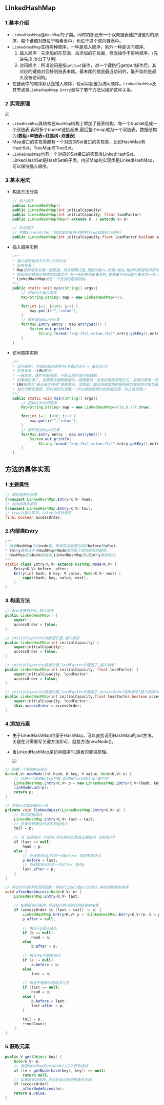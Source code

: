 ## LinkedHashMap

### 1.基本介绍

- `LinkedHashMap`是`HashMap`的子类。同时内部还有一个双向链表维护键值对的顺序，每个键值对既位于哈希表中，也位于这个双向链表中。
- `LinkedHashMap`支持两种顺序，一种是插入顺序，另外一种是访问顺序。
  1. 插入顺序：先添加的在前面，后添加的在后面，修改操作不影响顺序。(先进先出,类似于队列)
  2. 访问顺序：所谓访问是指`get/put`操作，对一个键执行get/put操作后，其对应的键值对会移到链表末尾。最末尾的就是最近访问的，最开始的是最久没被访问的。 
- 在链表中的顺序默认是插入顺序，也可以配置为访问顺序。`LinkedHashMap`及其节点类`LinkedHashMap.Entry`重写了若干方法以维护这种关系。

### 2.实现原理

<img src="https://javanote.oss-cn-shenzhen.aliyuncs.com/12_LinkedHashMap原理图.png" style="zoom: 80%;" />

- `LikedHashMap`其结构在`HashMap`结构上增加了链表结构。每一个bucket组成一个双链表,再将多个bucket链接起来,最后整个map成为一个双链表。数据结构为(**数组+单链表+红黑树+双链表**)
- Map接口的实现类都有一个对应的Set接口的实现类，比如HashMap有HashSet，TreeMap有TreeSet。
- `LinkedHashMap`也有一个对应的Set接口的实现类LinkedHashSet。LinkedHashSet是HashSet的子类，内部Map的实现类是LinkedHashMap，可以保持插入顺序。

### 3.基本用法

- 构造方法分类

  ```java
  // 插入顺序
  public LinkedHashMap()
  public LinkedHashMap(int initialCapacity)
  public LinkedHashMap(int initialCapacity, float loadFactor)
  public LinkedHashMap(Map<? extends K, ? extends V> m)
  
  // 访问顺序
  // 参数accessOrder：指定是否按访问顺序(true就是访问顺序)
  public LinkedHashMap(int initialCapacity,float loadFactor,boolean accessOrder) 
  ```

- 插入顺序实例

  ```java
  /** 
  * 插入顺序相当于队列,先进先出
  * 应用背景：
  * Map经常用来处理一些数据。其处理模式是,键值对输入→处理→输出,输出时希望保持原来的顺序。
  * 例如使用键值对格式的配置文件,有一些配置项是重复的,要去重并保留最后重复的一项,然后按原来的键顺序输出。
  * LinkedHashMap就是一个合适的数据结构。
  **/
  public static void main(String[] args){
      // 初始化为插入顺序
      Map<String,String> map = new LinkedHashMap<>();
  
      for(int i=1; i<100; i++) {
          map.put(i+"","value");
      }
      // 循环取出Map中元素
      for(Map.Entry entry : map.entrySet()) {
          System.out.println(
              String.format("key:[%s],value:[%s]",entry.getKey(),entry.getValue()));
      }
  }
  ```

- 访问顺序实例

  ```java
  /**
  * 访问顺序: 内部链表的排序为[非最近访问 → 最近访问]
  * 应用背景：(LRU算法)
  * 一般而言，缓存容量有限，不能无限存储所有数据。
  * 如果缓存满了，当需要存储新数据时，就需要将一些老的数据清理出去，采用的策略一般称为替换算法。
  * LRU被称为“最近最少使用”替换算法。思路是，最近刚被使用的很快再次被用的可能性最高，而最久没被访问的很快再次被
  * 用的可能性最低，所以被优先清理。(所以刚被使用的放到最底层，防止被清理。)
  **/
  public static void main(String[] args){
      // 初始化为访问顺序
      Map<String,String> map = new LinkedHashMap<>(16,0.75f,true);
  
      for(int i=1; i<10; i++) {
          map.put(i+"","value");
      }
      // 循环取出Map中元素
      for(Map.Entry entry : map.entrySet()) {
          System.out.println(
              String.format("key:[%s],value:[%s]",entry.getKey(),entry.getValue()));
      }
  }
  ```

## 方法的具体实现

### 1.主要属性

```java
// 双向链表的头部
transient LinkedHashMap.Entry<K,V> head;	 	
// 双向链表的尾部
transient LinkedHashMap.Entry<K,V> tail;    	
// true为插入顺序，false为访问顺序
final boolean accessOrder;  		
```

### 2.内部类Entry

```java
/**
* 继承HashMap中的node类，带有双向链表的指针before和after。
* Entry类相当于在HashMap的Node类包装了双向链表的属性。
* HashMap是由Node类组成,LinkedHashMap是由Entry类组成的。
**/
static class Entry<K,V> extends HashMap.Node<K,V> {
    Entry<K,V> before, after;
    Entry(int hash, K key, V value, Node<K,V> next) {
        super(hash, key, value, next);
    }
}
```

### 3.构造方法

```java
// 默认无参初始化,插入顺序
public LinkedHashMap() {
    super();
    accessOrder = false;
}

// initialCapacity为数组长度,插入顺序
public LinkedHashMap(int initialCapacity) {
    super(initialCapacity);
    accessOrder = false;
}

// initialCapacity数组长度,loadFactor负载因子,插入顺序
public LinkedHashMap(int initialCapacity, float loadFactor) {
    super(initialCapacity, loadFactor);
    accessOrder = false;
}

// initialCapacity数组长度,loadFactor负载因子,accessOrder选择顺序(插入顺序false,访问顺序true)
public LinkedHashMap(int initialCapacity,float loadFactor,boolean accessOrder) {
    super(initialCapacity, loadFactor);
    this.accessOrder = accessOrder;
}
```

### 4.添加元素

- 由于LikedHashMap继承于HashMap，可以直接调用HashMap的put方法。关键在只需重写关键方法即可，就是方法newNode()。

- 当LinkedHashMap是访问顺序时,链表的变换原理。

  <img src="https://javanote.oss-cn-shenzhen.aliyuncs.com/13_访问顺序原理.png" style="zoom: 80%;" />

```java
// 创建一个新的Map结点
Node<K,V> newNode(int hash, K key, V value, Node<K,V> e) {
    // 创建一个新的Entry对象,此时before和after都为空
    LinkedHashMap.Entry<K,V> p = new LinkedHashMap.Entry<K,V>(hash, key, value, e);
    linkNodeLast(p);
    return p;
}

// 将结点添加到最后一位
private void linkNodeLast(LinkedHashMap.Entry<K,V> p) {
    // 取出旧尾结点
    LinkedHashMap.Entry<K,V> last = tail;
    // 将双向链表指针指向当前结点
    tail = p;
    
    // 当 旧尾结点 为空时,将头指针和尾真正都指向 当前结点P
    if (last == null)
        head = p;
    else {
        // 将当前结点p的前一位before 指向旧尾结点
        p.before = last;
        // 将旧尾结点的后一位after 指向p
        last.after = p;
    }
}

// 保证访问顺序的回调函数：将执行过get或put的结点,移动到链表的末尾
void afterNodeAccess(Node<K,V> e) { 
    LinkedHashMap.Entry<K,V> last;
    
    // 如果是访问顺序,将该结点移动到双向链表的末尾
    if (accessOrder && (last = tail) != e) {
        LinkedHashMap.Entry<K,V> p = (LinkedHashMap.Entry<K,V>)e, b = p.before, a = p.after;
        p.after = null;
        
        // 相当于p是头结点
        if (b == null)
            head = a;
        else
            b.after = a;
        
        // 相当于p不是尾结点
        if (a != null)
            a.before = b;
        else
            last = b;
        
        // 相当于链表的尾结点为空
        if (last == null)
            head = p;
        else {
            p.before = last;
            last.after = p;
        }
        
        tail = p;
        ++modCount;
    }
}
```

### 5.获取元素

```java
public V get(Object key) {
    Node<K,V> e;
    // 调用HashMap的getNode()方法获取结点
    if ((e = getNode(hash(key), key)) == null)
        return null;
    // 如果是访问顺序,将当前结点放到链表的末尾
    if (accessOrder)
        afterNodeAccess(e);
    return e.value;
}
```

